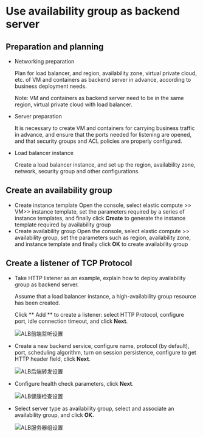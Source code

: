 # Use availability group as backend server

## Preparation and planning

- Networking preparation

	Plan for load balancer, and region, availability zone, virtual private cloud, etc. of VM and containers as backend server in advance, according to business deployment needs.
	
	Note: VM and containers as backend server need to be in the same region, virtual private cloud with load balancer.

- Server preparation

	It is necessary to create VM and containers for carrying business traffic in advance, and ensure that the ports needed for listening are opened, and that security groups and ACL policies are properly configured.

- Load balancer instance

	Create a load balancer instance, and set up the region, availability zone, network, security group and other configurations.

## Create an availability group

- Create instance template
   Open the console, select elastic compute >> VM>> instance template, set the parameters required by a series of instance templates, and finally click **Create** to generate the instance template required by availability group
- Create availability group
   Open the console, select elastic compute >> availability group, set the parameters such as region, availability zone, and instance template and finally click **OK** to create availability group

## Create a listener of TCP Protocol

- Take HTTP listener as an example, explain how to deploy availability group as backend server.
	
	Assume that a load balancer instance, a high-availability group resource has been created.

	Click ** Add ** to create a listener: select HTTP Protocol, configure port, idle connection timeout, and click **Next**.
	
	![ALB前端监听设置](../../../../image/Networking/ALB/ALB-092.png)

- Create a new backend service, configure name, protocol (by default), port, scheduling algorithm, turn on session persistence, configure to get HTTP header field, click **Next**.
	
	![ALB后端转发设置](../../../../image/Networking/ALB/ALB-093.png)

- Configure health check parameters, click **Next**.

	![ALB健康检查设置](../../../../image/Networking/ALB/ALB-094.png)

- Select server type as availability group, select and associate an availability group, and click **OK**.

	![ALB服务器组设置](../../../../image/Networking/ALB/ALB-095.png)
